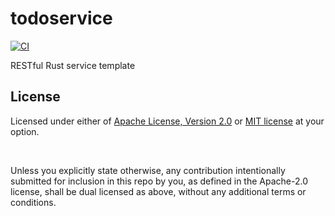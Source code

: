# todoservice

[![CI](https://github.com/dexwritescode/todoservice/actions/workflows/ci.yaml/badge.svg)](https://github.com/dexwritescode/todoservice/actions/workflows/ci.yaml)

RESTful Rust service template

## License

Licensed under either of <a href="LICENSE-APACHE">Apache License, Version
2.0</a> or <a href="LICENSE-MIT">MIT license</a> at your option.

<br>

Unless you explicitly state otherwise, any contribution intentionally submitted
for inclusion in this repo by you, as defined in the Apache-2.0 license, shall
be dual licensed as above, without any additional terms or conditions.